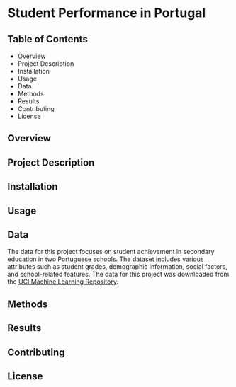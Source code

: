# Student Performance in Portugal

## Table of Contents
- Overview
- Project Description
- Installation
- Usage
- Data
- Methods
- Results
- Contributing
- License

## Overview


## Project Description


## Installation


## Usage


## Data
The data for this project focuses on student achievement in secondary education in two Portuguese schools. The dataset includes various attributes such as student grades, demographic information, social factors, and school-related features. The data for this project was downloaded from the [UCI Machine Learning Repository](https://archive.ics.uci.edu/dataset/320/student+performance).

## Methods


## Results


## Contributing


## License

